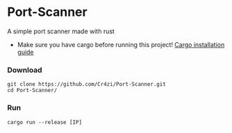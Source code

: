 # Port-Scanner
A simple port scanner made with rust

* Make sure you have cargo before running this project!
[Cargo installation guide](https://doc.rust-lang.org/cargo/getting-started/installation.html)

### Download
```
git clone https://github.com/Cr4zi/Port-Scanner.git
cd Port-Scanner/
```

### Run
```
cargo run --release [IP]
```
